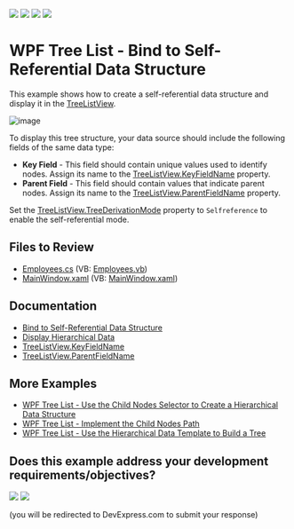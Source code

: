 <!-- default badges list -->
![](https://img.shields.io/endpoint?url=https://codecentral.devexpress.com/api/v1/VersionRange/128648599/21.1.5%2B)
[![](https://img.shields.io/badge/Open_in_DevExpress_Support_Center-FF7200?style=flat-square&logo=DevExpress&logoColor=white)](https://supportcenter.devexpress.com/ticket/details/E3127)
[![](https://img.shields.io/badge/📖_How_to_use_DevExpress_Examples-e9f6fc?style=flat-square)](https://docs.devexpress.com/GeneralInformation/403183)
[![](https://img.shields.io/badge/💬_Leave_Feedback-feecdd?style=flat-square)](#does-this-example-address-your-development-requirementsobjectives)
<!-- default badges end -->
# WPF Tree List - Bind to Self-Referential Data Structure

This example shows how to create a self-referential data structure and display it in the [TreeListView](https://docs.devexpress.com/WPF/DevExpress.Xpf.Grid.TreeListView).

![image](https://user-images.githubusercontent.com/65009440/193233902-8038d935-80ff-4482-a14d-66ce42ad82c3.png)

To display this tree structure, your data source should include the following fields of the same data type:

* **Key Field** - This field should contain unique values used to identify nodes. Assign its name to the [TreeListView.KeyFieldName](https://docs.devexpress.com/WPF/DevExpress.Xpf.Grid.TreeListView.KeyFieldName) property.
* **Parent Field** - This field should contain values that indicate parent nodes. Assign its name to the [TreeListView.ParentFieldName](https://docs.devexpress.com/WPF/DevExpress.Xpf.Grid.TreeListView.ParentFieldName) property.

Set the [TreeListView.TreeDerivationMode](https://docs.devexpress.com/WPF/DevExpress.Xpf.Grid.TreeListView.TreeDerivationMode) property to `Selfreference` to enable the self-referential mode.

## Files to Review

* [Employees.cs](./CS/Bind_to_SelfReferential_Data/Employees.cs) (VB: [Employees.vb](./VB/Bind_to_SelfReferential_Data/Employees.vb))
* [MainWindow.xaml](./CS/Bind_to_SelfReferential_Data/MainWindow.xaml) (VB: [MainWindow.xaml](./VB/Bind_to_SelfReferential_Data/MainWindow.xaml))

## Documentation

* [Bind to Self-Referential Data Structure](https://docs.devexpress.com/WPF/9571/controls-and-libraries/data-grid/display-hierarchical-data/bind-to-self-referential-data-structure)
* [Display Hierarchical Data](https://docs.devexpress.com/WPF/9700/controls-and-libraries/data-grid/display-hierarchical-data)
* [TreeListView.KeyFieldName](https://docs.devexpress.com/WPF/DevExpress.Xpf.Grid.TreeListView.KeyFieldName)
* [TreeListView.ParentFieldName](https://docs.devexpress.com/WPF/DevExpress.Xpf.Grid.TreeListView.ParentFieldName)

## More Examples

* [WPF Tree List - Use the Child Nodes Selector to Create a Hierarchical Data Structure](https://github.com/DevExpress-Examples/how-to-implement-hierarchical-data-binding-via-child-nodes-selector-e3298)
* [WPF Tree List - Implement the Child Nodes Path](https://github.com/DevExpress-Examples/how-to-implement-childnodespath-t556239)
* [WPF Tree List - Use the Hierarchical Data Template to Build a Tree](https://github.com/DevExpress-Examples/how-to-build-a-tree-via-hierarchicaldatatemplate-e3410)
<!-- feedback -->
## Does this example address your development requirements/objectives?

[<img src="https://www.devexpress.com/support/examples/i/yes-button.svg"/>](https://www.devexpress.com/support/examples/survey.xml?utm_source=github&utm_campaign=wpf-treelist-bind-to-self-referential-data&~~~was_helpful=yes) [<img src="https://www.devexpress.com/support/examples/i/no-button.svg"/>](https://www.devexpress.com/support/examples/survey.xml?utm_source=github&utm_campaign=wpf-treelist-bind-to-self-referential-data&~~~was_helpful=no)

(you will be redirected to DevExpress.com to submit your response)
<!-- feedback end -->
